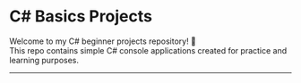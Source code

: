 # C# Basics Projects

Welcome to my C# beginner projects repository! 👋  
This repo contains simple C# console applications created for practice and learning purposes.

---
